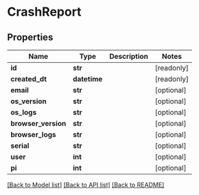 # CrashReport


## Properties
Name | Type | Description | Notes
------------ | ------------- | ------------- | -------------
**id** | **str** |  | [readonly] 
**created_dt** | **datetime** |  | [readonly] 
**email** | **str** |  | [optional] 
**os_version** | **str** |  | [optional] 
**os_logs** | **str** |  | [optional] 
**browser_version** | **str** |  | [optional] 
**browser_logs** | **str** |  | [optional] 
**serial** | **str** |  | [optional] 
**user** | **int** |  | [optional] 
**pi** | **int** |  | [optional] 

[[Back to Model list]](../README.md#documentation-for-models) [[Back to API list]](../README.md#documentation-for-api-endpoints) [[Back to README]](../README.md)


